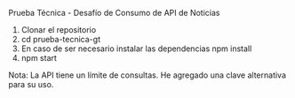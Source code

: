 Prueba Técnica - Desafío de Consumo de API de Noticias

1. Clonar el repositorio
2. cd prueba-tecnica-gt
3. En caso de ser necesario instalar las dependencias npm install
4. npm start

Nota:
La API tiene un límite de consultas. He agregado una clave alternativa para su uso.
